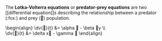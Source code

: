 The **Lotka-Volterra equations** or **predator-prey equations** are two [[differential equation]]s describing the relationship between a predator (:fox:) and prey (:rabbit:) population.

\begin{align}
\dv{🐰}{t} &= \alpha 🐰 - \beta 🐰y \\\\\
\dv{🦊}{t} &= \delta x🦊 - \gamma 🦊
\end{align}